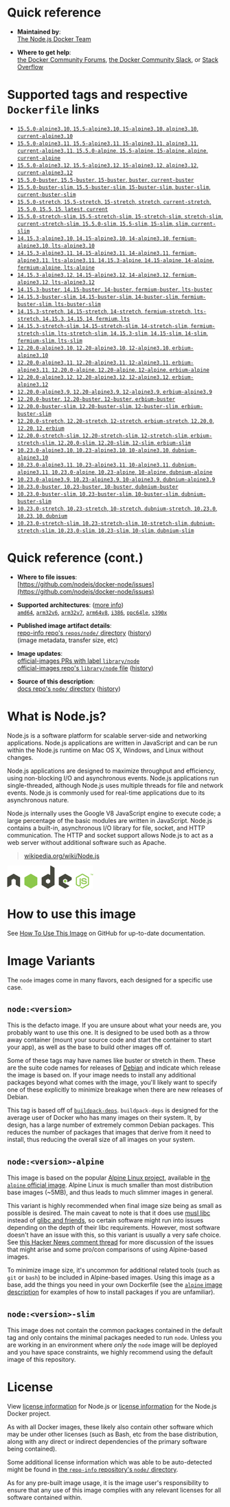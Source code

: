 <!--

********************************************************************************

WARNING:

    DO NOT EDIT "node/README.md"

    IT IS AUTO-GENERATED

    (from the other files in "node/" combined with a set of templates)

********************************************************************************

-->

# Quick reference

-	**Maintained by**:  
	[The Node.js Docker Team](https://github.com/nodejs/docker-node)

-	**Where to get help**:  
	[the Docker Community Forums](https://forums.docker.com/), [the Docker Community Slack](https://dockr.ly/slack), or [Stack Overflow](https://stackoverflow.com/search?tab=newest&q=docker)

# Supported tags and respective `Dockerfile` links

-	[`15.5.0-alpine3.10`, `15.5-alpine3.10`, `15-alpine3.10`, `alpine3.10`, `current-alpine3.10`](https://github.com/nodejs/docker-node/blob/c68a7f121b7c51ba6a1902540fb4a5546ca8553b/15/alpine3.10/Dockerfile)
-	[`15.5.0-alpine3.11`, `15.5-alpine3.11`, `15-alpine3.11`, `alpine3.11`, `current-alpine3.11`, `15.5.0-alpine`, `15.5-alpine`, `15-alpine`, `alpine`, `current-alpine`](https://github.com/nodejs/docker-node/blob/c68a7f121b7c51ba6a1902540fb4a5546ca8553b/15/alpine3.11/Dockerfile)
-	[`15.5.0-alpine3.12`, `15.5-alpine3.12`, `15-alpine3.12`, `alpine3.12`, `current-alpine3.12`](https://github.com/nodejs/docker-node/blob/c68a7f121b7c51ba6a1902540fb4a5546ca8553b/15/alpine3.12/Dockerfile)
-	[`15.5.0-buster`, `15.5-buster`, `15-buster`, `buster`, `current-buster`](https://github.com/nodejs/docker-node/blob/c68a7f121b7c51ba6a1902540fb4a5546ca8553b/15/buster/Dockerfile)
-	[`15.5.0-buster-slim`, `15.5-buster-slim`, `15-buster-slim`, `buster-slim`, `current-buster-slim`](https://github.com/nodejs/docker-node/blob/c68a7f121b7c51ba6a1902540fb4a5546ca8553b/15/buster-slim/Dockerfile)
-	[`15.5.0-stretch`, `15.5-stretch`, `15-stretch`, `stretch`, `current-stretch`, `15.5.0`, `15.5`, `15`, `latest`, `current`](https://github.com/nodejs/docker-node/blob/c68a7f121b7c51ba6a1902540fb4a5546ca8553b/15/stretch/Dockerfile)
-	[`15.5.0-stretch-slim`, `15.5-stretch-slim`, `15-stretch-slim`, `stretch-slim`, `current-stretch-slim`, `15.5.0-slim`, `15.5-slim`, `15-slim`, `slim`, `current-slim`](https://github.com/nodejs/docker-node/blob/c68a7f121b7c51ba6a1902540fb4a5546ca8553b/15/stretch-slim/Dockerfile)
-	[`14.15.3-alpine3.10`, `14.15-alpine3.10`, `14-alpine3.10`, `fermium-alpine3.10`, `lts-alpine3.10`](https://github.com/nodejs/docker-node/blob/a876b9aa22cb77bc219ec8e14b6bd5a03ad5db6d/14/alpine3.10/Dockerfile)
-	[`14.15.3-alpine3.11`, `14.15-alpine3.11`, `14-alpine3.11`, `fermium-alpine3.11`, `lts-alpine3.11`, `14.15.3-alpine`, `14.15-alpine`, `14-alpine`, `fermium-alpine`, `lts-alpine`](https://github.com/nodejs/docker-node/blob/a876b9aa22cb77bc219ec8e14b6bd5a03ad5db6d/14/alpine3.11/Dockerfile)
-	[`14.15.3-alpine3.12`, `14.15-alpine3.12`, `14-alpine3.12`, `fermium-alpine3.12`, `lts-alpine3.12`](https://github.com/nodejs/docker-node/blob/a876b9aa22cb77bc219ec8e14b6bd5a03ad5db6d/14/alpine3.12/Dockerfile)
-	[`14.15.3-buster`, `14.15-buster`, `14-buster`, `fermium-buster`, `lts-buster`](https://github.com/nodejs/docker-node/blob/a876b9aa22cb77bc219ec8e14b6bd5a03ad5db6d/14/buster/Dockerfile)
-	[`14.15.3-buster-slim`, `14.15-buster-slim`, `14-buster-slim`, `fermium-buster-slim`, `lts-buster-slim`](https://github.com/nodejs/docker-node/blob/a876b9aa22cb77bc219ec8e14b6bd5a03ad5db6d/14/buster-slim/Dockerfile)
-	[`14.15.3-stretch`, `14.15-stretch`, `14-stretch`, `fermium-stretch`, `lts-stretch`, `14.15.3`, `14.15`, `14`, `fermium`, `lts`](https://github.com/nodejs/docker-node/blob/a876b9aa22cb77bc219ec8e14b6bd5a03ad5db6d/14/stretch/Dockerfile)
-	[`14.15.3-stretch-slim`, `14.15-stretch-slim`, `14-stretch-slim`, `fermium-stretch-slim`, `lts-stretch-slim`, `14.15.3-slim`, `14.15-slim`, `14-slim`, `fermium-slim`, `lts-slim`](https://github.com/nodejs/docker-node/blob/a876b9aa22cb77bc219ec8e14b6bd5a03ad5db6d/14/stretch-slim/Dockerfile)
-	[`12.20.0-alpine3.10`, `12.20-alpine3.10`, `12-alpine3.10`, `erbium-alpine3.10`](https://github.com/nodejs/docker-node/blob/ecab21f67543ce370cca404b925b21fdc35ea0b2/12/alpine3.10/Dockerfile)
-	[`12.20.0-alpine3.11`, `12.20-alpine3.11`, `12-alpine3.11`, `erbium-alpine3.11`, `12.20.0-alpine`, `12.20-alpine`, `12-alpine`, `erbium-alpine`](https://github.com/nodejs/docker-node/blob/ecab21f67543ce370cca404b925b21fdc35ea0b2/12/alpine3.11/Dockerfile)
-	[`12.20.0-alpine3.12`, `12.20-alpine3.12`, `12-alpine3.12`, `erbium-alpine3.12`](https://github.com/nodejs/docker-node/blob/ecab21f67543ce370cca404b925b21fdc35ea0b2/12/alpine3.12/Dockerfile)
-	[`12.20.0-alpine3.9`, `12.20-alpine3.9`, `12-alpine3.9`, `erbium-alpine3.9`](https://github.com/nodejs/docker-node/blob/ecab21f67543ce370cca404b925b21fdc35ea0b2/12/alpine3.9/Dockerfile)
-	[`12.20.0-buster`, `12.20-buster`, `12-buster`, `erbium-buster`](https://github.com/nodejs/docker-node/blob/ecab21f67543ce370cca404b925b21fdc35ea0b2/12/buster/Dockerfile)
-	[`12.20.0-buster-slim`, `12.20-buster-slim`, `12-buster-slim`, `erbium-buster-slim`](https://github.com/nodejs/docker-node/blob/ecab21f67543ce370cca404b925b21fdc35ea0b2/12/buster-slim/Dockerfile)
-	[`12.20.0-stretch`, `12.20-stretch`, `12-stretch`, `erbium-stretch`, `12.20.0`, `12.20`, `12`, `erbium`](https://github.com/nodejs/docker-node/blob/ecab21f67543ce370cca404b925b21fdc35ea0b2/12/stretch/Dockerfile)
-	[`12.20.0-stretch-slim`, `12.20-stretch-slim`, `12-stretch-slim`, `erbium-stretch-slim`, `12.20.0-slim`, `12.20-slim`, `12-slim`, `erbium-slim`](https://github.com/nodejs/docker-node/blob/ecab21f67543ce370cca404b925b21fdc35ea0b2/12/stretch-slim/Dockerfile)
-	[`10.23.0-alpine3.10`, `10.23-alpine3.10`, `10-alpine3.10`, `dubnium-alpine3.10`](https://github.com/nodejs/docker-node/blob/c2604466d06ba562fd9040d18c57af16545c6a5b/10/alpine3.10/Dockerfile)
-	[`10.23.0-alpine3.11`, `10.23-alpine3.11`, `10-alpine3.11`, `dubnium-alpine3.11`, `10.23.0-alpine`, `10.23-alpine`, `10-alpine`, `dubnium-alpine`](https://github.com/nodejs/docker-node/blob/c2604466d06ba562fd9040d18c57af16545c6a5b/10/alpine3.11/Dockerfile)
-	[`10.23.0-alpine3.9`, `10.23-alpine3.9`, `10-alpine3.9`, `dubnium-alpine3.9`](https://github.com/nodejs/docker-node/blob/c2604466d06ba562fd9040d18c57af16545c6a5b/10/alpine3.9/Dockerfile)
-	[`10.23.0-buster`, `10.23-buster`, `10-buster`, `dubnium-buster`](https://github.com/nodejs/docker-node/blob/c2604466d06ba562fd9040d18c57af16545c6a5b/10/buster/Dockerfile)
-	[`10.23.0-buster-slim`, `10.23-buster-slim`, `10-buster-slim`, `dubnium-buster-slim`](https://github.com/nodejs/docker-node/blob/c2604466d06ba562fd9040d18c57af16545c6a5b/10/buster-slim/Dockerfile)
-	[`10.23.0-stretch`, `10.23-stretch`, `10-stretch`, `dubnium-stretch`, `10.23.0`, `10.23`, `10`, `dubnium`](https://github.com/nodejs/docker-node/blob/c2604466d06ba562fd9040d18c57af16545c6a5b/10/stretch/Dockerfile)
-	[`10.23.0-stretch-slim`, `10.23-stretch-slim`, `10-stretch-slim`, `dubnium-stretch-slim`, `10.23.0-slim`, `10.23-slim`, `10-slim`, `dubnium-slim`](https://github.com/nodejs/docker-node/blob/c2604466d06ba562fd9040d18c57af16545c6a5b/10/stretch-slim/Dockerfile)

# Quick reference (cont.)

-	**Where to file issues**:  
	[https://github.com/nodejs/docker-node/issues](https://github.com/nodejs/docker-node/issues)

-	**Supported architectures**: ([more info](https://github.com/docker-library/official-images#architectures-other-than-amd64))  
	[`amd64`](https://hub.docker.com/r/amd64/node/), [`arm32v6`](https://hub.docker.com/r/arm32v6/node/), [`arm32v7`](https://hub.docker.com/r/arm32v7/node/), [`arm64v8`](https://hub.docker.com/r/arm64v8/node/), [`i386`](https://hub.docker.com/r/i386/node/), [`ppc64le`](https://hub.docker.com/r/ppc64le/node/), [`s390x`](https://hub.docker.com/r/s390x/node/)

-	**Published image artifact details**:  
	[repo-info repo's `repos/node/` directory](https://github.com/docker-library/repo-info/blob/master/repos/node) ([history](https://github.com/docker-library/repo-info/commits/master/repos/node))  
	(image metadata, transfer size, etc)

-	**Image updates**:  
	[official-images PRs with label `library/node`](https://github.com/docker-library/official-images/pulls?q=label%3Alibrary%2Fnode)  
	[official-images repo's `library/node` file](https://github.com/docker-library/official-images/blob/master/library/node) ([history](https://github.com/docker-library/official-images/commits/master/library/node))

-	**Source of this description**:  
	[docs repo's `node/` directory](https://github.com/docker-library/docs/tree/master/node) ([history](https://github.com/docker-library/docs/commits/master/node))

# What is Node.js?

Node.js is a software platform for scalable server-side and networking applications. Node.js applications are written in JavaScript and can be run within the Node.js runtime on Mac OS X, Windows, and Linux without changes.

Node.js applications are designed to maximize throughput and efficiency, using non-blocking I/O and asynchronous events. Node.js applications run single-threaded, although Node.js uses multiple threads for file and network events. Node.js is commonly used for real-time applications due to its asynchronous nature.

Node.js internally uses the Google V8 JavaScript engine to execute code; a large percentage of the basic modules are written in JavaScript. Node.js contains a built-in, asynchronous I/O library for file, socket, and HTTP communication. The HTTP and socket support allows Node.js to act as a web server without additional software such as Apache.

> [wikipedia.org/wiki/Node.js](https://en.wikipedia.org/wiki/Node.js)

![logo](https://raw.githubusercontent.com/docker-library/docs/01c12653951b2fe592c1f93a13b4e289ada0e3a1/node/logo.png)

# How to use this image

See [How To Use This Image](https://github.com/nodejs/docker-node/blob/master/README.md#how-to-use-this-image) on GitHub for up-to-date documentation.

# Image Variants

The `node` images come in many flavors, each designed for a specific use case.

## `node:<version>`

This is the defacto image. If you are unsure about what your needs are, you probably want to use this one. It is designed to be used both as a throw away container (mount your source code and start the container to start your app), as well as the base to build other images off of.

Some of these tags may have names like buster or stretch in them. These are the suite code names for releases of [Debian](https://wiki.debian.org/DebianReleases) and indicate which release the image is based on. If your image needs to install any additional packages beyond what comes with the image, you'll likely want to specify one of these explicitly to minimize breakage when there are new releases of Debian.

This tag is based off of [`buildpack-deps`](https://hub.docker.com/_/buildpack-deps/). `buildpack-deps` is designed for the average user of Docker who has many images on their system. It, by design, has a large number of extremely common Debian packages. This reduces the number of packages that images that derive from it need to install, thus reducing the overall size of all images on your system.

## `node:<version>-alpine`

This image is based on the popular [Alpine Linux project](https://alpinelinux.org), available in [the `alpine` official image](https://hub.docker.com/_/alpine). Alpine Linux is much smaller than most distribution base images (~5MB), and thus leads to much slimmer images in general.

This variant is highly recommended when final image size being as small as possible is desired. The main caveat to note is that it does use [musl libc](https://musl.libc.org) instead of [glibc and friends](https://www.etalabs.net/compare_libcs.html), so certain software might run into issues depending on the depth of their libc requirements. However, most software doesn't have an issue with this, so this variant is usually a very safe choice. See [this Hacker News comment thread](https://news.ycombinator.com/item?id=10782897) for more discussion of the issues that might arise and some pro/con comparisons of using Alpine-based images.

To minimize image size, it's uncommon for additional related tools (such as `git` or `bash`) to be included in Alpine-based images. Using this image as a base, add the things you need in your own Dockerfile (see the [`alpine` image description](https://hub.docker.com/_/alpine/) for examples of how to install packages if you are unfamiliar).

## `node:<version>-slim`

This image does not contain the common packages contained in the default tag and only contains the minimal packages needed to run `node`. Unless you are working in an environment where *only* the `node` image will be deployed and you have space constraints, we highly recommend using the default image of this repository.

# License

View [license information](https://github.com/nodejs/node/blob/master/LICENSE) for Node.js or [license information](https://github.com/nodejs/docker-node/blob/master/LICENSE) for the Node.js Docker project.

As with all Docker images, these likely also contain other software which may be under other licenses (such as Bash, etc from the base distribution, along with any direct or indirect dependencies of the primary software being contained).

Some additional license information which was able to be auto-detected might be found in [the `repo-info` repository's `node/` directory](https://github.com/docker-library/repo-info/tree/master/repos/node).

As for any pre-built image usage, it is the image user's responsibility to ensure that any use of this image complies with any relevant licenses for all software contained within.
